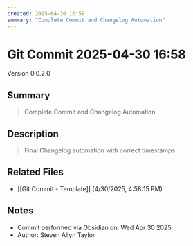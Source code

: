 ```yaml
---
created: 2025-04-30 16:58
summary: "Complete Commit and Changelog Automation"
---
```


# Git Commit 2025-04-30 16:58

Version 0.0.2.0

## Summary
> Complete Commit and Changelog Automation

## Description
> Final Changelog automation with correct timestamps

## Related Files
- [[Git Commit - Template]] (4/30/2025, 4:58:15 PM)

## Notes
- Commit performed via Obsidian on: Wed Apr 30 2025
- Author: Steven Allyn Taylor

